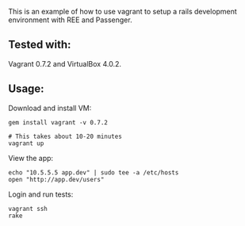 This is an example of how to use vagrant to setup a rails development environment with REE and Passenger.

Tested with:
----
Vagrant 0.7.2 and VirtualBox 4.0.2.

Usage:
----

Download and install VM:

    gem install vagrant -v 0.7.2 

    # This takes about 10-20 minutes
    vagrant up

View the app:

    echo "10.5.5.5 app.dev" | sudo tee -a /etc/hosts
    open "http://app.dev/users"

Login and run tests:

    vagrant ssh
    rake

